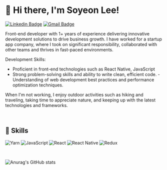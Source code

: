 # 👋 Hi there, I'm Soyeon Lee! 


[![Linkedin Badge](https://img.shields.io/badge/-LinkedIn-blue?style=flat-square&logo=Linkedin&logoColor=white&link=https://www.linkedin.com/in/soyeon-lee-b74353239/)](https://www.linkedin.com/in/soyeon-lee-b74353239/) [![Gmail Badge](https://img.shields.io/badge/Gmail-d14836?style=flat-square&logo=Gmail&logoColor=white&link=mailto:freeyeon96@gmail.com)](mailto:freeyeon96@gmail.com)


Front-end developer with 1+ years of experience delivering innovative development solutions to drive business growth. I have worked for a startup app company, where I took on significant responsibility, collaborated with other teams and thrives in fast-paced environments.

Development Skills:
- Proficient in front-end technologies such as React Native, JavaScript
- Strong problem-solving skills and ability to write clean, efficient code.
-Understanding of web development best practices and performance optimization techniques.


When I'm not working, I enjoy outdoor activities such as hiking and traveling, taking time to appreciate nature, and keeping up with the latest technologies and frameworks.
 
 <br/>
 
 ## 🔬 Skills 
 
 ![Yarn](https://img.shields.io/badge/yarn-%232C8EBB.svg?style=for-the-badge&logo=yarn&logoColor=white) ![JavaScript](https://img.shields.io/badge/javascript-%23323330.svg?style=for-the-badge&logo=javascript&logoColor=%23F7DF1E) ![React](https://img.shields.io/badge/react-%2320232a.svg?style=for-the-badge&logo=react&logoColor=%2361DAFB) ![React Native](https://img.shields.io/badge/react_native-%2320232a.svg?style=for-the-badge&logo=react&logoColor=%2361DAFB)	![Redux](https://img.shields.io/badge/redux-%23593d88.svg?style=for-the-badge&logo=redux&logoColor=white)
 
 <br/>
 
 ![Anurag's GitHub stats](https://github-readme-stats.vercel.app/api?username=call203&theme=swift&show_icons=true)
